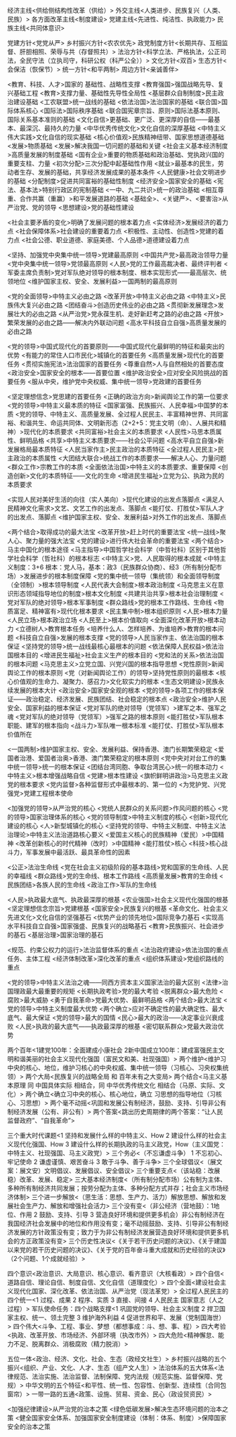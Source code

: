 经济主线<供给侧结构性改革（供给）>
外交主线<人类进步、民族复兴（人类、民族）>
各方面改革主线<制度建设>
党建主线<先进性、纯洁性、执政能力>
民族主线<共同体意识>

党建方针<党党从严>
乡村振兴方针<农农优先>
政党制度方针<长期共存、互相监督、肝胆相照、荣辱与共（存督照共）>
法治方针<科学立法、严格执法，公正司法，全民守法（立执司守，科研公权（科严公全））>
文化方针<双百>
生态方针<会保洁（恢保节）>
统一方针<和平两制>
周边方针<亲诚善伴>

<教育、科技、人才>国家的 基础性、战略性支撑
<教育强国>强国战略先导、复兴基础工程
<教育>支撑力量、基础性先导性全局性
<基层群众自制制度>民主政治建设基础
<工农联盟>统一战线的基础
<依法治国>法治国家的基础
<联合国>国际体系核心
<国际法>国际秩序基础
<联合国宪章宗旨、原则>国际法基本原则、国际关系基本准则的基础
<文化自信>更基础、更广泛、更深厚的自信——最基本、最深沉、最持久的力量
<中华优秀传统文化>文化自信的深厚基础
<中特主义伟大实践>文化自信的现实基础
<核心价值观>民族精神纽带、国家思想道德基础
<发展>物质基础
<发展>解决我国一切问题的基础和关键
<社会主义基本经济制度>高质量发展的制度基础
<国有企业>重要的物质基础和政治基础、党执政兴国的重要支柱、力量
<初次分配>三次分配中起基础性作用
<就业>最基本的民生，劳动者生存、发展的基础，共享经济发展成果的基本条件
<人民健康>社会文明进步的基础
<分配制度>促进共同富裕的基础性制度
<经济安全>国家安全的基础
<宪法、基本法>特别行政区的宪制基础
<一中、九二共识>统一的政治基础
<相互尊重、合作共赢（重赢）>和平发展道路的基础
<基础全>、<关键严>、<要害治>从严治党、党的领导
<思想建设>党的基础性建设

<社会主要矛盾的变化>明确了发展问题的根本着力点
<实体经济>发展经济的着力点
<社会保障体系>社会建设的重要着力点
<积极性、主动性、创造性>党建的着力点
<社会公德、职业道德、家庭美德、个人品德>道德建设着力点

<坚持、加强党中央集中统一领导>党建最高原则
<中国共产党>最高政治领导力量
<党中央集中统一领导>党领最高原则
<人民>党的工作最高裁决者、最终评判者
<军委主席负责制>党对军队绝对领导的根本制度、根本实现形式——最高层次、统领地位
<维护国家主权、安全、发展利益>一国两制的最高原则

<党的全面领导>中特主义必由之路
<改革开放>中特主义必由之路
<中特主义>民族伟大复兴必由之路
<团结奋斗>创造历史伟业的必由之路
<贯彻新发展理念>发展壮大的必由之路
<从严治党>党永葆生机、走好新赶考之路的必由之路
<开放>繁荣发展的必由之路——解决内外联动问题
<高水平科技自立自强>高质量发展的必由之路

<党的领导>中国式现代化的首要原则——中国式现代化最鲜明的特征和最突出的优势
<有能力的常住人口市民化>城镇化的首要任务
<高质量发展>现代化的首要任务
<贯彻实施宪法>法治国家的首要任务
<尊重自然>人与自然相处的首要态度
<政治安全>国家安全的根本——首要位置
<维护政治安全>应对安全风险挑战的首要任务
<服从中央，维护党中央权威、集中统一领导>党政建的首要任务

<坚定理想信念>党思建的首要任务
<正确的政治方向>新闻舆论工作的第一位要求
<党的领导>中特主义最本质的特征
<国家富强、民族振兴、人民幸福>中国梦的本质
<党的领导、中特主义、高质量发展、全过程人民民主、丰富精神世界、共同富裕、和谐共生、命运共同体、文明新形态（2+2+5：党主文明（命）、人展共和精神）>现代化的本质要求
<共同富裕>社会主义的本质要求
<人民性>马思本质属性、鲜明品格
<共享>中特主义本质要求——社会公平问题
<高水平自立自强>新发展格局最本质特征
<人民当家作主>民主政治的本质特征
<全过程人民民主>民主政治的本质属性
<大团结大联合>统战工作的本质要求——解决人心、力量问题
<群众工作>宗教工作的本质
<全面依法治国>中特主义的本质要求、重要保障
<创造创新>文化的本质特征——文化的生命
<增进民生福祉>立党为公、执政为民的本质要求

<实现人民对美好生活的向往（实人美向）>现代化建设的出发点落脚点
<满足人民精神文化需求>文艺、文艺工作的出发点、落脚点
<能打仗、打胜仗>军队人才的出发点、落脚点
<维护国家主权、安全、发展利益>对外工作的出发点、落脚点

<两个结合>取得成功的最大法宝
<改革开放>赶上时代的重要法宝
<统一战线>聚人心、聚力量的强大法宝
<党的建设>进行伟大社会革命的重要法宝
<两个结合>马主中国化的根本途径
<马主指导>中国哲学社会科学（中哲社科）区别于其他哲学社会科学（哲社科）的根本标志
<中特主义>党、人民取得的根本成就
<中特主义制度：3+6 根本：党人马，基本：政3（民族群众协商）、经3（所有制分配市场）>发展进步的根本制度保障
<党的集中统一领导（集统领）和全面领导制度（全领制）>根本领导制度
<人民代表大会制度>根本政治制度
<马克思主义在意识形态领域指导地位的制度>根本文化制度
<共建共治共享>根本社会治理制度
<党对军队的绝对领导>根本军事制度
<群众路线>党的根本工作路线、生命线
<物质富足、精神富有>现代化根本要求
<民主集中制>根本组织原则
<人民>根本力量
<人民立场>根本政治立场
<人民至上>根本价值取向
<全面深化改革开放>根本动力
<立德树人>教育根本任务
<培养什么人、怎样培养、为谁培养>教育的根本问题
<科技自立自强>发展的根本支撑
<党的领导>人民当家作主、依法治国的根本保证
<坚持党的领导>统一战线最核心最根本的问题
<依法保障人民权益>依法治国根本目的
<增进民生福祉>社会主义生产的根本目的
<党和法的关系>依法治国的根本问题
<马克思主义>立党立国、兴党兴国的根本指导思想
<党性原则>新闻舆论工作的根本原则
<党（对新闻舆论工作）的领导>坚持党性原则的最根本
<核心价值观的生命力、凝聚力、感召力>文化软实力的根本
<生态文明建设>民族永续发展的根本大计
<政治安全>国家安全观的根本
<党的领导>各项工作的根本保证——政治稳定、经济发展、民族团结、社会稳定的根本点
<政治安全>维护人民安全、国家利益的根本保证
<党对军队的绝对领导（党领军）>建军之本、强军之魂
<党对军队的绝对领导（党领军）>强军之路的根本原则
<能打胜仗>军队根本职能、建军的根本指向
<战斗力>军队唯一根本标准
<能打仗、打胜仗>军队根本价值所在

<一国两制>维护国家主权、安全、发展利益、保持香港、澳门长期繁荣稳定
<爱国者治港、爱国者治奥>香港、澳门繁荣稳定的根本原则
<党中央对对台工作的集中统一领导>统一的根本保证
<团结台湾同胞、争取台湾民心>统一的根本动力
<中特主义>根本增强战略自信
<党建>根本性建设
<旗帜鲜明讲政治>马克思主义政党的根本要求
<党内监督>各种监督形式中最根本的、第一位的
<为党护党、兴党强党>党建工程根本使命

<加强党的领导>从严治党的核心
<党统人民群众的关系问题>作风问题的核心
<党的领导>国家治理体系的核心
<党的领导制度>中特主义制度的核心
<创新>现代化建设的核心
<人>新型城镇化的核心
<坚持党的领导、中特主义制度、中特主义法治理论>中特主义法治道路核心要义
<爱国主义核心的民族精神（爱民）>中国精神
<改革创新核心的时代精神（改时）>中国精神
<能打胜仗>核心
<科技>核心战斗力，军事发展中最活跃、最具革命性的因素

<公正>法治生命线
<党在社会主义初级阶段的基本路线>党和国家的生命线、人民的幸福线
<群众路线>党的生命线、根本工作路线
<高质量发展>教育的生命线
<民族团结>各族人民的生命线
<政治工作>军队的生命线

<人民>执政最大底气、执政最深厚的根基
<农业强国>社会主义现代化强国的根基
<坚定理想信念宗旨>党建根基
<国家安全>民族复兴的根基
<革命文化、社会主义先进文化>文化自信的坚强基石
<优势产业的领先地位>国际竞争力基石
<实现高水平科技自立自强>国家强盛、民族复兴的战略基石
<教育>民族振兴、社会进步的基石
<基层治理>国家治理的基石

<规范、约束公权力的运行>法治监督体系的重点
<法治政府建设>依法治国的重点任务、主体工程
<经济体制改革>深化改革的重点
<组织体系建设>党组织路线的重点

<党的领导>中特主义法治之魂——同西方资本主义国家法治的最大区别
<法律>治国理政最大最重要的规矩
<长期执政考验>党的最大考验
<脱离群众>最大危险
<腐败>最大威胁
<勇于自我革命>党最大优势、最鲜明品格
<两个结合>最大法宝
<党的领导>中特主义制度最大优势
<两个确立>应对不确定性的最大确定性、最大底气、最大保证
<党的领导>最大的国情
<民心>最大的政治——决定事业兴衰成败
<人民>执政的最大底气——执政最深厚的根基
<密切联系群众>党最大政治优势

两个百年<1建党100年：全面建成小康社会 2新中国成立100年：建成富强民主文明和谐美丽的社会主义现代化强国（富民文和美、社现强国）>
两个维护<维护习中央的核心、地位，维护习核心的中央权威、集中统一领导（习核心、习央权集统领）>
两个大局<民族复兴的战略全局 和 百年未有之大变局>
两个结合<马主义基本原理 同 中国具体实际 相结合，同 中华优秀传统文化 相结合（马原、实际、文化）>
两个确立<确立习中央的核心、核心地位，确立 习思想的指导地位（习核心、习思想）>
两个毫不动摇<巩固和发展公有制经济，鼓励、支持、引导非公有制经济发展（公有、非公有）>
两个答案<跳出历史周期律的两个答案：“让人民监督政府”、“自我革命”>

三个重大时代课题<1 坚持和发展什么样的中特主义、How 2 建设什么样的社会主义现代化强国、How 3 建设什么样的长期执政的马主义政党，How（主义国党：中特主义、社现强国、马主义政党）>
三个务必<（不忘谦虚斗争） 1 不忘初心、牢记使命 2 谦虚谨慎、艰苦奋斗 3 敢于斗争、善于斗争>
三个全球倡议<（展文案：展文安）文明倡议、发展倡议、安全倡议>
三个重要支点<（该站稳：改展稳）改革、发展、稳定>
三大基本经济制度<（所有制分配市场）公有制为主体、多种所有制经济共同发展；按劳分配为主体、多种分配方式并存；社会主义市场经济体制>
三个进一步解放<（思生活：思想、生产力、活力）解放思想、解放和发展社会生产力、解放和增强社会活力>
三个没有变<（非公经济（营地鼓）：1地位、作用 2 鼓励、支持、引导 3 营造良好环境和提供更多机会）非公有制经济在我国经济社会发展中的地位和作用没有变；毫不动摇鼓励、支持、引导非公有制经济发展的方针政策没有变；致力于为非公有制经济发展营造良好环境和提供更多机会的方正政策没有变>
三个历史性决议<《关于若干历史问题的决议》、《关于建国以来党的若干历史问题的决议》、《关于党的百年奋斗重大成就和历史经验的决议》（2个问题、1个成就经验）>

四个意识<政治意识、大局意识、核心意识、看齐意识（大核看政）>
四个自信<道路自信、理论自信、制度自信、文化自信（道理度化）>
四个全面<建设社会主义现代化国家、深化改革、依法治国、从严治党（现法革党）>
全过程人民民主的四个统一<1 过程、成果 2 程序、实质 3 直接、间接 4 人民民主 国家意志（人之过程）>
军队使命任务：四个战略支撑<1 巩固党的领导、社会主义制度 2 捍卫国家主权、统一、领土完整 3 维护海外利益 4 促进世界和平、发展（党制国海世）>
四个伟大<斗争、工程、事业、梦想（都想事成：斗、想、事、程）>
四大考验<执政、改革开放、市场经济、外部环境（执改市外）>
四大危险<精神懈怠、能力不足、脱离群众、消极腐败（精力脱消）>

五位一体<政治、经济、文化、社会、生态（政经文社生）>
乡村振兴战略的五个振兴<组织、产业、文化、人才、生态（组产文人生）>
法治体系的五大体系<法律规范、法治实施、法治监督、法制保障、党内法规（规范实施、监督保障、党规）>
中华文明的五个特征<和平性、统一性、包容性、创新型、连续性（合同包窗帘）>
一带一路的五通<政策、设施、贸易、资金、民心（政设贸资民）>

<加强纪律建设>从严治党的治本之策
<绿色低碳发展>解决生态环境问题的治本之策
<健全国家安全体系、加强国家安全制度建设（体制：体系、制度）>保障国家安全的治本之策